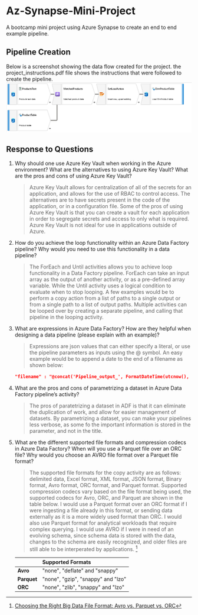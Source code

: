 # Az-Synapse-Mini-Project

A bootcamp mini project using Azure Synapse to create an end to end example pipeline.

## Pipeline Creation
Below is a screenshot showing the data flow created for the project. the project_instructions.pdf file shows the instructions that were followed to create the pipeline.
![A Screenshot of the Dataflow Created](dataflow.png?raw=true)

## Response to Questions

1. Why should one use Azure Key Vault when working in the Azure environment? What are the alternatives to using Azure Key Vault? What are the pros and cons of using Azure Key Vault?

    > Azure Key Vault allows for centralization of all of the secrets for an application, and allows for the use of RBAC to control access. The alternatives are to have secrets present in the code of the application, or in a configuration file. Some of the pros of using Azure Key Vault is that you can create a vault for each application in order to segregate secrets and access to only what is required. Azure Key Vault is not ideal for use in applications outside of Azure.

2. How do you achieve the loop functionality within an Azure Data Factory pipeline? Why would you need to use this functionality in a data pipeline?

    > The ForEach and Until activities allows you to achieve loop functionality in a Data Factory pipeline. ForEach can take an input array as the output of another activity, or as a pre-defined array variable. While the Until activity uses a logical condition to evaluate when to stop looping. A few examples would be to perform a copy action from a list of paths to a single output or from a single path to a list of output paths. Multiple activities can be looped over by creating a separate pipeline, and calling that pipeline in the looping activity.

3. What are expressions in Azure Data Factory? How are they helpful when designing a data pipeline (please explain with an example)?

    > Expressions are json values that can either specify a literal, or use the pipeline parameters as inputs using the @ symbol. An easy example would be to append a date to the end of a filename as shown below:
    ``` json
    "filename" : "@concat('Pipeline_output_', FormatDateTime(utcnow(), 'YYYY-MM-DD'))"
    ```
4. What are the pros and cons of parametrizing a dataset in Azure Data Factory pipeline’s activity?

    > The pros of paratetrizing a dataset in ADF is that it can eliminate the duplication of work, and allow for easier management of datasets. By parametrizing a dataset, you can make your pipelines less verbose, as some fo the important information is stored in the parameter, and not in the title.

5. What are the different supported file formats and compression codecs in Azure Data Factory? When will you use a Parquet file over an ORC file? Why would you choose an AVRO file format over a Parquet file format?

    > The supported file formats for the copy activity are as follows: delimited data, Excel format, XML format, JSON format, Binary format, Avro format, ORC format, and Parquet format. Supported compression codecs vary based on the file format being used, the supported codecs for Avro, ORC, and Parquet are shown in the table below. I would use a Parquet format over an ORC format if I were ingesting a file already in this format, or sending data externally as it is a more widely used format than ORC. I would also use Parquet format for analytical workloads that require complex querying. I would use AVRO if I were in need of an evolving schema, since schema data is stored with the data, changes to the schema are easily recognized, and older files are still able to be interperated by applications. [^1]


    |  | Supported Formats |
    |---|---|
    | **Avro** | "none", "deflate" and "snappy" |
    | **Parquet** | "none", "gzip", "snappy" and "lzo" |
    | **ORC** | "none", "zlib", "snappy" and "lzo" |

[^1]: [Choosing the Right Big Data File Format: Avro vs. Parquet vs. ORC](https://blog.det.life/choosing-the-right-big-data-file-format-avro-vs-parquet-vs-orc-c868ffbe5a4e)
